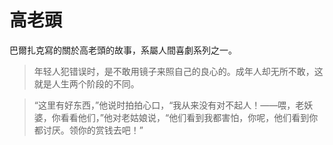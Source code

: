 # 高老頭

巴爾扎克寫的關於高老頭的故事，系屬人間喜劇系列之一。

> 年轻人犯错误时，是不敢用镜子来照自己的良心的。成年人却无所不敢，这就是人生两个阶段的不同。

> “这里有好东西，”他说时拍拍心口，“我从来没有对不起人！——喂，老妖婆，你看看他们，”他对老姑娘说，“他们看到我都害怕，你呢，他们看到你都讨厌。领你的赏钱去吧！”
